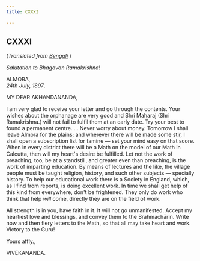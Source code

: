 ```yaml
---
title: CXXXI

---
```





  

  


## CXXXI

(*Translated from [Bengali](b7357e6131.pdf)* )

*Salutation to Bhagavan Ramakrishna*!

ALMORA,  
*24th July, 1897*.

MY DEAR AKHANDANANDA,

I am very glad to receive your letter and go through the contents. Your
wishes about the orphanage are very good and Shri Maharaj (Shri
Ramakrishna.) will not fail to fulfil them at an early date. Try your
best to found a permanent centre. ... Never worry about money. Tomorrow
I shall leave Almora for the plains; and wherever there will be made
some stir, I shall open a subscription list for famine — set your mind
easy on that score. When in every district there will be a Math on the
model of our Math in Calcutta, then will my heart's desire be fulfilled.
Let not the work of preaching, too, be at a standstill, and greater even
than preaching, is the work of imparting education. By means of lectures
and the like, the village people must be taught religion, history, and
such other subjects — specially history. To help our educational work
there is a Society in England, which, as I find from reports, is doing
excellent work. In time we shall get help of this kind from everywhere,
don't be frightened. They only do work who think that help *will* come,
directly they are on the field of work.

All strength is in you, have faith in it. It will not go unmanifested.
Accept my heartiest love and blessings, and convey them to the
Brahmachārin. Write now and then fiery letters to the Math, so that all
may take heart and work. Victory to the Guru!

Yours affly.,

VIVEKANANDA.


